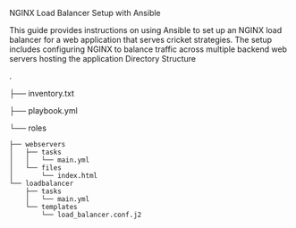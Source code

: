 NGINX Load Balancer Setup with Ansible

This guide provides instructions on using Ansible to set up an NGINX load balancer for a web application that serves cricket strategies. The setup includes configuring NGINX to balance traffic across multiple backend web servers hosting the application
Directory Structure

.

├── inventory.txt

├── playbook.yml

└── roles

    ├── webservers
    │   ├── tasks
    │   │   └── main.yml
    │   └── files
    │       └── index.html
    └── loadbalancer
        ├── tasks
        │   └── main.yml
        └── templates
            └── load_balancer.conf.j2
